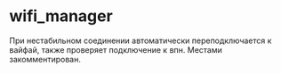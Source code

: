 # wifi_manager
При нестабильном соединении автоматически переподключается к вайфай, также проверяет подключение к впн. Местами закомментирован.
